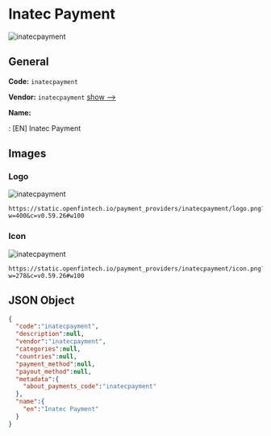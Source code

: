 
# Inatec Payment 
![inatecpayment](https://static.openfintech.io/payment_providers/inatecpayment/logo.png?w=400&c=v0.59.26#w100)  

## General 
 
**Code:** `inatecpayment` 
 
**Vendor:** `inatecpayment` [show -->](/vendors/inatecpayment/) 
 
**Name:** 
 
:	[EN] Inatec Payment 
 

## Images 

### Logo 
 
![inatecpayment](https://static.openfintech.io/payment_providers/inatecpayment/logo.png?w=400&c=v0.59.26#w100)  

```
https://static.openfintech.io/payment_providers/inatecpayment/logo.png?w=400&c=v0.59.26#w100
```  

### Icon 
 
![inatecpayment](https://static.openfintech.io/payment_providers/inatecpayment/icon.png?w=278&c=v0.59.26#w100)  

```
https://static.openfintech.io/payment_providers/inatecpayment/icon.png?w=278&c=v0.59.26#w100
```  

## JSON Object 

```json
{
  "code":"inatecpayment",
  "description":null,
  "vendor":"inatecpayment",
  "categories":null,
  "countries":null,
  "payment_method":null,
  "payout_method":null,
  "metadata":{
    "about_payments_code":"inatecpayment"
  },
  "name":{
    "en":"Inatec Payment"
  }
}
```  
